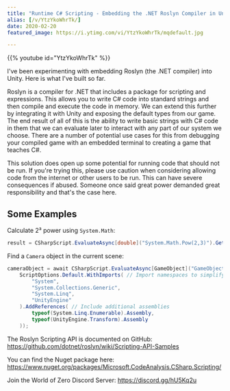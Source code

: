 ```yaml
---
title: "Runtime C# Scripting - Embedding the .NET Roslyn Compiler in Unity"
alias: [/v/YtzYkoWhrTk/]
date: 2020-02-20
featured_image: https://i.ytimg.com/vi/YtzYkoWhrTk/mqdefault.jpg

---
```


{{% youtube id="YtzYkoWhrTk" %}}

I've been experimenting with embedding Roslyn (the .NET compiler) into Unity. Here is what I've built so far.

Roslyn is a compiler for .NET that includes a package for scripting and expressions. This allows you to write C# code into standard strings and then compile and execute the code in memory. We can extend this further by integrating it with Unity and exposing the default types from our game. The end result of all of this is the ability to write basic strings with C# code in them that we can evaluate later to interact with any part of our system we choose. There are a number of potential use cases for this from debugging your compiled game with an embedded terminal to creating a game that teaches C#.

This solution does open up some potential for running code that should not be run. If you're trying this, please use caution when considering allowing code from the internet or other users to be run. This can have severe consequences if abused. Someone once said great power demanded great responsibility and that's the case here.

## Some Examples

Calculate 2³ power using `System.Math`:

```csharp
result = CSharpScript.EvaluateAsync[double]("System.Math.Pow(2,3)").GetAwaiter().GetResult();
```

Find a `Camera` object in the current scene:

```csharp
cameraObject = await CSharpScript.EvaluateAsync[GameObject]("GameObject.FindObjectsOfType[Camera]().First().gameObject",
    ScriptOptions.Default.WithImports( // Import namespaces to simplify scripts
        "System",
        "System.Collections.Generic",
        "System.Linq",
        "UnityEngine"
    ).AddReferences( // Include additional assemblies
        typeof(System.Linq.Enumerable).Assembly,
        typeof(UnityEngine.Transform).Assembly
    ));
```

The Roslyn Scripting API is documented on GitHub: https://github.com/dotnet/roslyn/wiki/Scripting-API-Samples

You can find the Nuget package here: https://www.nuget.org/packages/Microsoft.CodeAnalysis.CSharp.Scripting/


Join the World of Zero Discord Server: https://discord.gg/hU5Kq2u